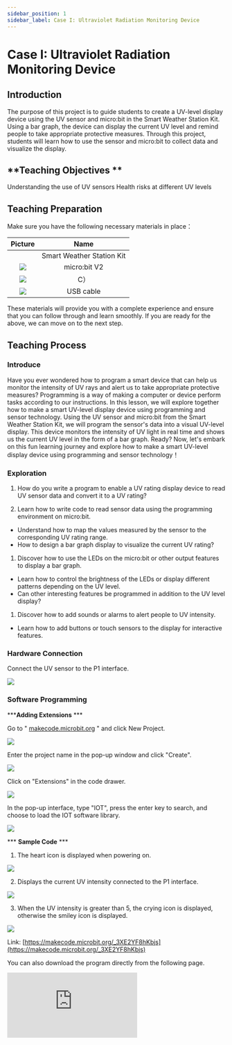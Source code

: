```yaml
---
sidebar_position: 1
sidebar_label: Case I: Ultraviolet Radiation Monitoring Device
---
```


# **Case I: Ultraviolet Radiation Monitoring Device**

## Introduction

The purpose of this project is to guide students to create a UV-level display device using the UV sensor and micro:bit in the Smart Weather Station Kit. Using a bar graph, the device can display the current UV level and remind people to take appropriate protective measures. Through this project, students will learn how to use the sensor and micro:bit to collect data and visualize the display.

## **Teaching Objectives **

Understanding the use of UV sensors
Health risks at different UV levels

## **Teaching Preparation**

Make sure you have the following necessary materials in place：

| Picture | Name |
| :-: | :-: |
|  | Smart Weather Station Kit |
| ![](./images/microbit-smart-climate-kit-case-01-03.png) | micro:bit V2 |
| ![](./images/microbit-smart-climate-kit-case-01-04.png) | C） |
| ![](./images/microbit-smart-climate-kit-case-01-05.png) | USB cable |

These materials will provide you with a complete experience and ensure that you can follow through and learn smoothly. If you are ready for the above, we can move on to the next step.

## **Teaching Process**

### **Introduce**

Have you ever wondered how to program a smart device that can help us monitor the intensity of UV rays and alert us to take appropriate protective measures? Programming is a way of making a computer or device perform tasks according to our instructions. In this lesson, we will explore together how to make a smart UV-level display device using programming and sensor technology.
Using the UV sensor and micro:bit from the Smart Weather Station Kit, we will program the sensor's data into a visual UV-level display. This device monitors the intensity of UV light in real time and shows us the current UV level in the form of a bar graph.
Ready? Now, let's embark on this fun learning journey and explore how to make a smart UV-level display device using programming and sensor technology！

### **Exploration**

1. How do you write a program to enable a UV rating display device to read UV sensor data and convert it to a UV rating?

2. Learn how to write code to read sensor data using the programming environment on micro:bit.

- Understand how to map the values measured by the sensor to the corresponding UV rating range.
- How to design a bar graph display to visualize the current UV rating?

1. Discover how to use the LEDs on the micro:bit or other output features to display a bar graph.

- Learn how to control the brightness of the LEDs or display different patterns depending on the UV level.
- Can other interesting features be programmed in addition to the UV level display?

1. Discover how to add sounds or alarms to alert people to UV intensity.

- Learn how to add buttons or touch sensors to the display for interactive features.

### Hardware Connection

Connect the UV sensor to the P1 interface.

![](./images/microbit-smart-climate-kit-case-01-06.png)

### **Software Programming**

*****Adding Extensions**  ***

Go to " [makecode.microbit.org](https://makecode.microbit.org/) " and click New Project.

![](./images/smart-weather-station-kit-add-extension-01.png)

Enter the project name in the pop-up window and click "Create".

![](./images/smart-weather-station-kit-add-extension-02.png)

Click on "Extensions" in the code drawer.

![](./images/smart-weather-station-kit-add-extension-03.png)

In the pop-up interface, type "IOT", press the enter key to search, and choose to load the IOT software library.

![](./images/smart-weather-station-kit-add-extension-04.png)

*** **Sample Code** ***

1. The heart icon is displayed when powering on.

![](./images/microbit-smart-climate-kit-case-01-07.png)

2. Displays the current UV intensity connected to the P1 interface.

![](./images/microbit-smart-climate-kit-case-01-08.png)

3. When the UV intensity is greater than 5, the crying icon is displayed, otherwise the smiley icon is displayed.

![](./images/microbit-smart-climate-kit-case-01-09.png)

Link: [https://makecode.microbit.org/_3XE2YF8hKbjs](https://makecode.microbit.org/_3XE2YF8hKbjs)

You can also download the program directly from the following page.

<div
    style={{
        position: 'relative',
        paddingBottom: '60%',
        overflow: 'hidden',
    }}
>
    <iframe
        src="https://makecode.microbit.org/_3XE2YF8hKbjs"
        frameborder="0"
        sandbox="allow-popups allow-forms allow-scripts allow-same-origin"
        style={{
            position: 'absolute',
            width: '100%',
            height: '100%',
        }}
    />
</div>
*** **Download the program** ***

Use the USB cable to connect the PC to the micro:bit V2.

![](./images/connect-microbit.gif)

After a successful connection, a disk drive named `MICROBIT` is recognized on the computer.

![](./images/microbit-drive.png)

Click on the bottom left corner of the![](./images/download-01.png)，Chose`Connect Device`.

![](./images/download-02.png)

Click![](./images/download-03.png)。

![](./images/download-04.png)

Ckick ![](./images/download-05.png)。

![](./images/download-06.png)


Select `BBC micro:bit CMSIS-DAP` in the pop-up window, and then select "Connect", so far, our micro:bit has been connected successfully.

![](./images/download-07.png)

Click to download the program

![](./images/download-08.png)

Students are divided into small groups and work together to create and program cases.

Students are encouraged to cooperate, communicate and share their experiences with each other.

Each group will have the opportunity to show the cases they made and demonstrate to the other groups.

**Expected results: when connected to the power supply, the micro:bit LED matrix displays a heart icon first, then a smiley face or crying face icon depending on the current UV intensity level.** 

（GIF动图）

### ** Reflection **

Review the course content and remind students what knowledge and skills they have acquired.
Lead students in a discussion about the problems and difficulties they encountered during the production process and how they resolved them.
Guide students to think about the health risks at different UV levels and explore the importance of sun protection measures.

## **Extended Knowledge**

There are different health risks at different ultraviolet (UV) levels, so it is important to take sun protection measures. Here are the health risks at different UV levels and the importance of sun protection measures:
Low UV levels (UV index 1-2):
HEALTH RISKS: Health risks at low UV levels are relatively low, but there is still a risk of daily UV exposure.
SUN PROTECTION: Although low, basic sun protection is still recommended. Use sunscreen, hats, sunglasses, and shades to protect skin and eyes.
Moderate UV Levels (UV Index 3-5):
HEALTH RISKS: Moderate UV levels increase the risk of higher levels of UV damage to the skin and eyes.
SUN PROTECTION: It is important to take more comprehensive sun protection measures. Use a broad-spectrum sunscreen with SPF (sun protection factor) and UVA/UVB protection on exposed skin. Wear a wide-brimmed hat, sunglasses, and sunwear for extra protection.
High UV levels (UV index 6-7):
HEALTH RISKS: High UV levels and prolonged exposure to the sun may lead to sunburn, solar dermatitis, and solar skin aging.
Sun protection: It is vital to take intensive sun protection measures. Choose a broad-spectrum sunscreen with a high SPF and apply it regularly, especially during outdoor activities. Avoid exposure to strong sunlight by choosing clothing that provides good shade.
Very high UV levels (UV index 8 or higher):
Health Risks: Very high UV levels can lead to severe sunburn, solar keratitis, skin cancer, etc. after a relatively short period of exposure to the sun.
Sun protection: Take strict sun protection measures to maximize skin and eye protection. Avoid exposure to strong sunlight and seek shade. Use a broad-spectrum sunscreen with a high SPF, and wear a wide-brimmed hat, sunglasses, and a sunshade.
Regardless of UV levels, sun protection measures are vital to prevent skin damage, sunburn and skin cancer. Make it a habit to regularly use sunscreen, sun shades and other sun protection measures to protect yourself from UV rays.
